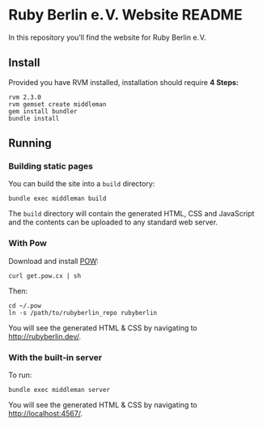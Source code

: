 Ruby Berlin e. V. Website README
================================

In this repository you’ll find the website for Ruby Berlin e. V.

Install
-------

Provided you have RVM installed, installation should require **4 Steps:**

    rvm 2.3.0
    rvm gemset create middleman
    gem install bundler
    bundle install

Running
-------

### Building static pages

You can build the site into a `build` directory:

    bundle exec middleman build

The `build` directory will contain the generated HTML, CSS and JavaScript and
the contents can be uploaded to any standard web server.

### With Pow

Download and install [POW](http://pow.cx/):

    curl get.pow.cx | sh

Then:

    cd ~/.pow
    ln -s /path/to/rubyberlin_repo rubyberlin

You will see the generated HTML & CSS by navigating to <http://rubyberlin.dev/>.

### With the built-in server

To run:

    bundle exec middleman server

You will see the generated HTML & CSS by navigating to <http://localhost:4567/>.
